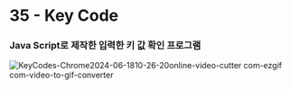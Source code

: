 <h1>35 - Key Code</h1>

<h3>Java Script로 제작한 입력한 키 값 확인 프로그램</h3>

<p></p>

![KeyCodes-Chrome2024-06-1810-26-20online-video-cutter com-ezgif com-video-to-gif-converter](https://github.com/Yuika12321/2024_get_a_job/assets/131143940/14f0f387-4812-4658-b2ee-b925538ddf52)
